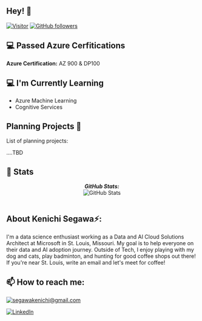 <h2>Hey! 👋</h2>
<!-- <h2 align='center'>Kenichi @ kenichi-segawa</h2>
<p align='center'><b>Graduate Student at University of Missouri - Saint Louis</b></p> -->

[![Visitor](https://visitor-badge.laobi.icu/badge?page_id=kenichi-segawa.kenichi-segawa)](https://github.com/kenichi-segawa) [![GitHub followers](https://img.shields.io/github/followers/kenichi-segawa.svg?style=social&label=Follow)](https://github.com/kenichi-segawa?tab=followers)

<!-- 
I'm Kenichi Segawa! 
- <i>2022 Alumini:</i> MS Information Systems & Technology from University of Missouri - Saint Louis
- <i>Previouly:</i> Associate ML Engineer @ [FinLocker](https://finlocker.com/about-finlocker/) 
- <i>Currently:</i> Data&AI Cloud Solution Architect @ [Microsoft](https://azure.microsoft.com/en-us/) -->

<h2>💻 Passed Azure Cerfitications</h2>

__Azure Certification:__
AZ 900 & DP100

<h2>💻 I'm Currently Learning</h2>

- Azure Machine Learning
- Cognitive Services

<h2>Planning Projects 💯</h2>

List of planning projects:

....TBD

<!-- __Check out my GitHub repository:__

<div>
  <p>
    <a href="https://github.com/kenichi-segawa/PyCalendly">
      <img src="https://github-readme-stats.vercel.app/api/pin/?username=kenichi-segawa&repo=PyCalendly" alt="GitHub Stats" />
    </a>
    <a href="https://github.com/kenichi-segawa/100MLProjects">
      <img src="https://github-readme-stats.vercel.app/api/pin/?username=kenichi-segawa&repo=100MLProjects" alt="GitHub Stats" />
    </a>
  </p>
</div> -->

<h2>👀 Stats</h2>

<div>
<!--   <p align="center">
    <b><em>Now listening to:</em></b> <br/>
    <img src="https://spotify-github-profile.vercel.app/api/view?uid=lakshmanan.meiyappan&cover_image=true&theme=novatorem" alt="Now Listenting to" />
  </p> -->
  
  <p align="center">
  <b><em>GitHub Stats:</em></b> <br/>
    <img src="https://github-readme-stats.vercel.app/api?username=kenichi-segawa&show_icons=true" alt="GitHub Stats" /> <br/><br/>
  </p>
</div>

<h2> About Kenichi Segawa⚡:</h2>

I'm a data science enthusiast working as a Data and AI Cloud Solutions Architect at Microsoft in St. Louis, Missouri. My goal is to help everyone on their data and AI adoption journey. Outside of Tech, I enjoy playing with my dog and cats, play badminton, and hunting for good coffee shops out there! If you're near St. Louis, write an email and let's meet for coffee!


<h2>📫 How to reach me:</h2>


<a href="mailto:segawakenichi@gmail.com">![segawakenichi@gmail.com](https://img.shields.io/badge/Gmail-D14836?style=for-the-badge&logo=gmail&logoColor=white)</a> 

<a href="https://www.linkedin.com/in/kenichi-segawa/">![LinkedIn](https://img.shields.io/badge/LinkedIn-0077B5?style=for-the-badge&logo=linkedin&logoColor=white)</a>



<!--
**kenichi-segawa/kenichi-segawa** is a ✨ _special_ ✨ repository because its `README.md` (this file) appears on your GitHub profile.

Here are some ideas to get you started:

- 🔭 I’m currently working on ...
- 🌱 I’m currently learning ...
- 👯 I’m looking to collaborate on ...
- 🤔 I’m looking for help with ...
- 💬 Ask me about ...
- 📫 How to reach me: ...
- 😄 Pronouns: ...
- ⚡ Fun fact: ...
-->
